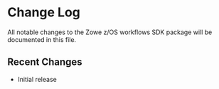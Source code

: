# Change Log

All notable changes to the Zowe z/OS workflows SDK package will be documented in this file.

## Recent Changes

- Initial release
